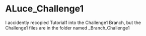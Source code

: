 # ALuce_Challenge1

I accidently recopied Tutorial1 into the Challenge1 Branch, but the Challenge1 files are in the folder named _Branch_Challenge1
